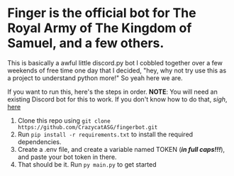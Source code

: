 # Finger is the official bot for The Royal Army of The Kingdom of Samuel, and a few others.
This is basically a awful little discord.py bot I cobbled together over a few weekends of free time one day that I decided, "hey, why not try use this as a project to understand python more!"
So yeah here we are.

If you want to run this, here's the steps in order. **NOTE**: You will need an existing Discord bot for this to work. If you don't know how to do that, *sigh*, [here](https://gist.github.com/CrazycatASG/b8c0c54c20e4cbb23b7ef20bda21d475)

1. Clone this repo using ```git clone https://github.com/CrazycatASG/fingerbot.git```
2. Run ```pip install -r requirements.txt``` to install the required dependencies. 
3. Create a .env file, and create a variable named TOKEN (***in full caps!!!***), and paste your bot token in there.
4. That should be it. Run ```py main.py``` to get started


